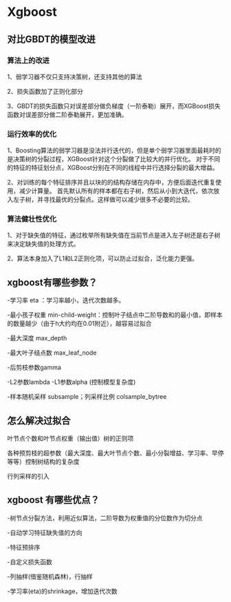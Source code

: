 # Xgboost

## 对比GBDT的模型改进

### 算法上的改进
1、弱学习器不仅只支持决策树，还支持其他的算法

2、损失函数加了正则化部分

3、GBDT的损失函数只对误差部分做负梯度（一阶泰勒）展开，而XGBoost损失函数对误差部分做二阶泰勒展开，更加准确。

### 运行效率的优化

1、Boosting算法的弱学习器是没法并行迭代的，但是单个弱学习器里面最耗时的是决策树的分裂过程，XGBoost针对这个分裂做了比较大的并行优化。
对于不同的特征的特征划分点，XGBoost分别在不同的线程中并行选择分裂的最大增益。

2、对训练的每个特征排序并且以块的的结构存储在内存中，方便后面迭代重复使用，减少计算量。
首先默认所有的样本都在右子树，然后从小到大迭代，依次放入左子树，并寻找最优的分裂点。这样做可以减少很多不必要的比较。

### 算法健壮性优化

1、对于缺失值的特征，通过枚举所有缺失值在当前节点是进入左子树还是右子树来决定缺失值的处理方式。

2、算法本身加入了L1和L2正则化项，可以防止过拟合，泛化能力更强。

## xgboost有哪些参数？
-学习率 eta ：学习率越小，迭代次数越多。

-最小孩子权重 min-child-weight：控制叶子结点中二阶导数和的最小值，即样本的数量越少（由于h大约均在0.01附近），越容易过拟合

-最大深度 max_depth

-最大叶子结点数 max_leaf_node

-后剪枝参数gamma

-L2参数lambda
-L1参数alpha (控制模型复杂度)

-样本随机采样 subsample；列采样比例 colsample_bytree

## 怎么解决过拟合
叶节点个数和叶节点权重（输出值）树的正则项

各种预剪枝的超参数（最大深度、最大叶节点个数、最小分裂增益、学习率、早停等等）控制树结构的复杂度

行列采样的引入

## xgboost 有哪些优点？
-树节点分裂方法，利用近似算法，二阶导数为权重值的分位数作为切分点

-自动学习特征缺失值的方向

-特征预排序

-自定义损失函数

-列抽样(借鉴随机森林)，行抽样

-学习率(eta)的shrinkage，增加迭代次数


